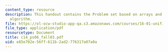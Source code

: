 ```yaml
---
content_type: resource
description: This handout contains the Problem set based on arrays and bubble sort
  algorithm.
file: https://ol-ocw-studio-app-qa.s3.amazonaws.com/courses/16-01-unified-engineering-i-ii-iii-iv-fall-2005-spring-2006/e85e702e56ff611b2ad2776317a07a0a_c14_ps06_fall03.pdf
file_type: application/pdf
resourcetype: Document
title: c14_ps06_fall03.pdf
uid: e85e702e-56ff-611b-2ad2-776317a07a0a
---
```

